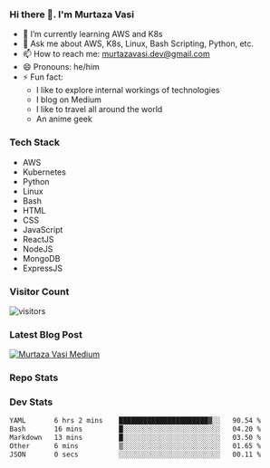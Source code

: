 ### Hi there 👋. I'm Murtaza Vasi

- 🌱 I’m currently learning AWS and K8s
- 💬 Ask me about AWS, K8s, Linux, Bash Scripting, Python, etc.
- 📫 How to reach me: murtazavasi.dev@gmail.com
- 😄 Pronouns: he/him
- ⚡ Fun fact:
  - I like to explore internal workings of technologies
  - I blog on Medium
  - I like to travel all around the world
  - An anime geek

### Tech Stack

- AWS
- Kubernetes
- Python
- Linux
- Bash
- HTML
- CSS
- JavaScript
- ReactJS
- NodeJS
- MongoDB
- ExpressJS

### Visitor Count

![visitors](https://komarev.com/ghpvc/?username=murtazavasi&color=blueviolet)

### Latest Blog Post

[![Murtaza Vasi Medium](https://medium-snippet-dc633c4f39a0.herokuapp.com/api/article.svg?username=@murtazavasi.dev&index=0&source=medium)](https://medium.com/@murtazavasi.dev)

### Repo Stats

### Dev Stats

<!--START_SECTION:waka-->

```txt
YAML       6 hrs 2 mins    ██████████████████████▓░░   90.54 %
Bash       16 mins         █░░░░░░░░░░░░░░░░░░░░░░░░   04.20 %
Markdown   13 mins         █░░░░░░░░░░░░░░░░░░░░░░░░   03.50 %
Other      6 mins          ▒░░░░░░░░░░░░░░░░░░░░░░░░   01.65 %
JSON       0 secs          ░░░░░░░░░░░░░░░░░░░░░░░░░   00.11 %
```

<!--END_SECTION:waka-->
